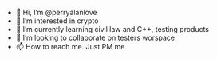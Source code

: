 - 👋 Hi, I’m @perryalanlove
- 👀 I’m interested in crypto
- 🌱 I’m currently learning civil law and C++, testing products
- 💞️ I’m looking to collaborate on testers worspace
- 📫 How to reach me. Just PM me

<!---
perryalanlove/perryalanlove is a ✨ special ✨ repository because its `README.md` (this file) appears on your GitHub profile.
You can click the Preview link to take a look at your changes.
--->
